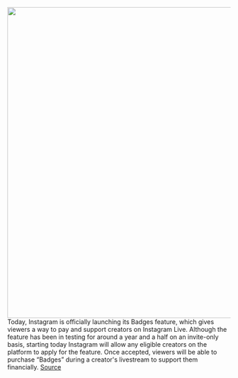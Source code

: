 <img src='https://cdn.vox-cdn.com/thumbor/T3YQRAAx1FIapVHBw3gYz-2KcyY=/0x0:1620x1080/1200x800/filters:focal(681x411:939x669)/cdn.vox-cdn.com/uploads/chorus_image/image/70150262/250470414_884029085649025_7359683455951696006_n.0.jpg' width='700px' /><br/>
Today, Instagram is officially launching its Badges feature, which gives viewers a way to pay and support creators on Instagram Live. Although the feature has been in testing for around a year and a half on an invite-only basis, starting today Instagram will allow any eligible creators on the platform to apply for the feature. Once accepted, viewers will be able to purchase “Badges” during a creator's livestream to support them financially.
<a href='https://www.theverge.com/2021/11/16/22776064/instagram-live-badges-creator-support-launch-us-comments-questions-livestreams'> Source <a/>